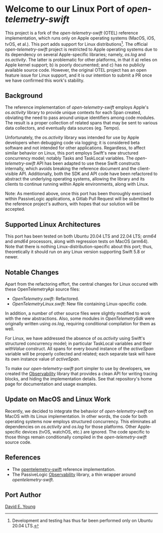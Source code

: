 
# Welcome to our Linux Port of _open-telemetry-swift_ #

This project is a fork of the _open-telemetry-swift_ (OTEL) reference implementation, which runs only on Apple operating
systems (MacOS, iOS, tvOS, et al.). This port adds support for Linux distributions[^1]. The official _open-telemetry-swift_
project is restricted to Apple operating systems due to its dependency on several Apple-specific libraries; namely,
_os.log_ and _os.activity_. The latter is problematic for other platforms, in that it a) relies on Apple kernel support;
b) is poorly documented; and c) has no publicly available source code. However, the original OTEL project has an open
feature issue for Linux support, and it is our intention to submit a PR once we have confirmed this work's stability.

## Background ##

The reference implementation of _open-telemetry-swift_ employs Apple's _os.activity_ library to provide unique contexts
for each Span created, obviating the need to pass around unique identifiers among code modules. The result is a proper
collection of related spans that may be sent to various data collectors, and eventually data sources (eg. Tempo).

Unfortunately, the _os.activity_ library was intended for use by Apple developers when debugging code via logging; it is
considered beta software and not intended for other applications. Regardless, to affect similar behavior on Linux, this
port employs Swift's new structured concurrency model; notably Tasks and TaskLocal variables. The _open-telemetry-swift_
API has been adapted to use these Swift constructs internally, which avoids breaking the reference document and
the client-visible API. Additionally, both the SDK and API code have been refactored to abstract the underlying
operating systems, allowing the library and its clients to continue running within Apple environments, along with Linux.

Note: As mentioned above, once this port has been thoroughly exercised within PassiveLogic applications, a Gitlab Pull
Request will be submitted to the reference project's authors, with hopes that our solution will be accepted.

## Supported Linux Architectures ##

This port has been tested on both Ubuntu 20.04 LTS and 22.04 LTS; _arm64_ and _amd64_ processors, along with regression
tests on MacOS (arm64). Note that there is nothing Linux-distribution-specific about this port; thus, theoretically it
should run on any Linux version supporting Swift 5.8 or newer.

## Notable Changes ##

Apart from the refactoring effort, the central changes for Linux occured with these OpenTelemetryApi source files:
- _OpenTelemetry.swift_: Refactored.
- _OpenTelemetryLinux.swift_: New file containing Linux-specific code.

In addition, a number of other source files were slightly modified to work with the new abstractions. Also, some modules
in _OpenTelemetrySdk_ were originally written using _os.log_, requiring conditional compilation for them as well.

For Linux, we have addressed the absence of _os.activity_ using Swift's structured concurrency model; in particular
TaskLocal variables and their _withValue_ construct. All spans for every bound instance of the _activeSpan_ variable
will be properly collected and related; each separate task will have its own instance value of _activeSpan_.

To make our _open-telemetry-swift_ port simpler to use by developers, we created the
[Observability](https://gitlab.com/PassiveLogic/cloud/observability) library that provides a clean API for writing
tracing blocks, and hiding the implementation details. See that repository's home page for documentation and usage
examples.

## Update on MacOS and Linux Work

Recently, we decided to integrate the behavior of _open-telemetry-swift_ on MacOS with its Linux implementation. In
other words, the code for both operating systems now employs structured concurrency. This eliminates all dependencies on
_os.activity_ and _os.log_ for those platforms. Other Apple-specific devices (tvOS, watchOS, etc.) are ignored. The code
specific to those things remain conditionally compiled in the _open-telemetry-swift_ source code.

## References ##

- The [opentelemetry-swift](https://github.com/open-telemetry/opentelemetry-swift) reference implementation.
- The PassiveLogic [Observability](https://gitlab.com/PassiveLogic/cloud/observability) library, a thin wrapper around
  _opentelemetry-swift_.

## Port Author ##

[David E. Young](bosshog@passivelogic.com)

[^1]: Development and testing has thus far been performed only on Ubuntu 20.04 LTS.
